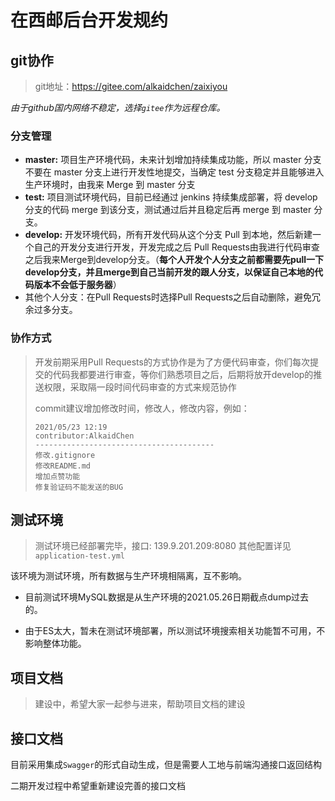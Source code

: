 # 在西邮后台开发规约

## git协作

> git地址：https://gitee.com/alkaidchen/zaixiyou

*由于github国内网络不稳定，选择`gitee`作为远程仓库。*

### 分支管理

- **master:** 项目生产环境代码，未来计划增加持续集成功能，所以 master 分支不要在 master 分支上进行开发性地提交，当确定 test 分支稳定并且能够进入生产环境时，由我来 Merge 到 master 分支
- **test:** 项目测试环境代码，目前已经通过 jenkins 持续集成部署，将 develop 分支的代码 merge 到该分支，测试通过后并且稳定后再 merge 到 master 分支。
- **develop:** 开发环境代码，所有开发代码从这个分支 Pull 到本地，然后新建一个自己的开发分支进行开发，开发完成之后 Pull Requests由我进行代码审查之后我来Merge到develop分支。（**每个人开发个人分支之前都需要先pull一下develop分支，并且merge到自己当前开发的跟人分支，以保证自己本地的代码版本不会低于服务器**）
- 其他个人分支：在Pull Requests时选择Pull Requests之后自动删除，避免冗余过多分支。

### 协作方式

> 开发前期采用Pull Requests的方式协作是为了方便代码审查，你们每次提交的代码我都要进行审查，等你们熟悉项目之后，后期将放开develop的推送权限，采取隔一段时间代码审查的方式来规范协作
>
> commit建议增加修改时间，修改人，修改内容，例如：
>
> ```
> 2021/05/23 12:19
> contributor:AlkaidChen
> ----------------------------------------
> 修改.gitignore
> 修改README.md
> 增加点赞功能
> 修复验证码不能发送的BUG
> ```

## 测试环境

> 测试环境已经部署完毕，接口: 139.9.201.209:8080 其他配置详见 `application-test.yml`

该环境为测试环境，所有数据与生产环境相隔离，互不影响。

- 目前测试环境MySQL数据是从生产环境的2021.05.26日期截点dump过去的。

- 由于ES太大，暂未在测试环境部署，所以测试环境搜索相关功能暂不可用，不影响整体功能。



## 项目文档

> 建设中，希望大家一起参与进来，帮助项目文档的建设



## 接口文档

目前采用集成`Swagger`的形式自动生成，但是需要人工地与前端沟通接口返回结构

二期开发过程中希望重新建设完善的接口文档
